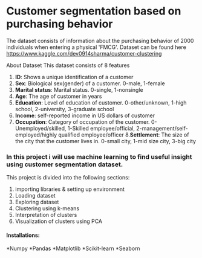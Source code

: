 # Customer segmentation based on purchasing behavior

The dataset consists of information about the purchasing behavior of 2000 individuals when entering a physical 'FMCG'. 
Dataset can be found here https://www.kaggle.com/dev0914sharma/customer-clustering

About Dataset 
This dataset consists of 8 features
1. **ID**: Shows a unique identification of a customer
2. **Sex**: Biological sex(gender) of a customer. 0-male, 1-female
3. **Marital status**: Marital status. 0-single, 1-nonsingle
4. **Age**: The age of customer in years
5. **Education**: Level of education of customer. 0-other/unknown, 1-high school, 2-university, 3-graduate school
6. **Income**: self-reported income in US dollars of customer
7. **Occupation**: Category of occupation of the customer. 0-Unemployed/skilled, 1-Skilled employee/official, 2-management/self-employed/highly qualified employee/officer
8.**Settlement**: The size of the city that the customer lives in. 0-small city, 1-mid size city, 3-big city

### In this project i will use machine learning to find useful insight using customer segmentation dataset.
This project is divided into the following sections:
1. importing libraries & setting up environment
2. Loading dataset
3. Exploring dataset
4. Clustering using k-means
5. Interpretation of clusters
6. Visualization of clusters using PCA

#### Installations:
*Numpy
*Pandas
*Matplotlib
*Scikit-learn
*Seaborn
